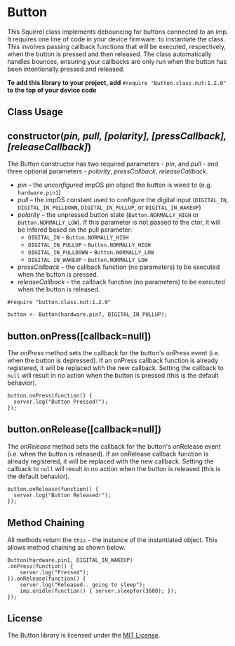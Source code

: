 # Button

This Squirrel class implements debouncing for buttons connected to an imp. It requires one line of code in your device firmware: to instantiate the class. This involves passing callback functions that will be executed, respectively, when the button is pressed and then released. The class automatically handles bounces, ensuring your callbacks are only run when the button has been intentionally pressed and released.

**To add this library to your project, add** `#require "Button.class.nut:1.2.0"` **to the top of your device code**

## Class Usage

## constructor(*pin, pull, [polarity], [pressCallback], [releaseCallback]*)

The Button constructor has two required parameters - *pin*, and *pull* - and three optional parameters - *polarity*, *pressCallback*, *releaseCallback*.

- *pin* &ndash; the *unconfigured* impOS pin object the button is wired to (e.g. ```hardware.pin1```)
- *pull* &ndash; the impOS constant used to configure the digital input (```DIGITAL_IN```, ```DIGITAL_IN_PULLDOWN```, ```DIGITAL_IN_PULLUP```, or ```DIGITAL_IN_WAKEUP```)
- *polarity* &ndash; the unpressed button state (```Button.NORMALLY_HIGH``` or ```Button.NORMALLY_LOW```). If this parameter is not passed to the ctor, it will be infered based on the pull parameter:
    - ```DIGITAL_IN``` - ```Button.NORMALLY_HIGH```
    - ```DIGITAL_IN_PULLUP``` - ```Button.NORMALLY_HIGH```
    - ```DIGITAL_IN_PULLDOWN``` - ```Button.NORMALLY_LOW```
    - ```DIGITAL_IN_WAKEUP``` - ```Button.NORMALLY_LOW```
- *pressCallback* &ndash; the callback function (no parameters) to be executed when the button is pressed.
- *releaseCallback* &ndash; the callback function (no parameters) to be executed when the button is released.

```squirrel
#require "button.class.nut:1.2.0"

button <- Button(hardware.pin7, DIGITAL_IN_PULLUP);
```

## button.onPress([callback=null])

The *onPress* method sets the callback for the button's onPress event (i.e. when the button is depressed). If an onPress callback function is already registered, it will be replaced with the new callback. Setting the callback to ```null``` will result in no action when the button is pressed (this is the default behavior).

```squirrel
button.onPress(function() {
  server.log("Button Pressed!");
});
```

## button.onRelease([callback=null])

The *onRelease* method sets the callback for the button's onRelease event (i.e. when the button is released). If an onRelease callback function is already registered, it will be replaced with the new callback. Setting the callback to ```null``` will result in no action when the button is released (this is the default behavior).

```squirrel
button.onRelease(function() {
  server.log("Button Released!");
});
```

## Method Chaining

All methods return the ```this``` - the instance of the instantiated object.  This allows method chaining as shown below.

```squirrel
Button(hardware.pin1, DIGITAL_IN_WAKEUP)
.onPress(function() {
    server.log("Pressed");
}).onRelease(function() {
    server.log("Released.. going to sleep");
    imp.onidle(function() { server.sleepfor(3600); });
});
```

## License

The Button library is licensed under the [MIT License](./LICENSE).
